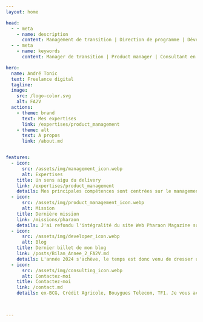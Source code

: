 ```yaml
---
layout: home

head:
  - - meta
    - name: description
      content: Management de transition | Direction de programme | Développement Produit | Conseil en transformation digitale | Ingénierie logicielle 
  - - meta
    - name: keywords
      content: Manager de transition | Product manager | Consultant en transformation digitale | Directeur de programme | Directeur de projet 

hero:
  name: André Tonic
  text: Freelance digital
  tagline: 
  image:
    src: /logo-color.svg
    alt: FA2V
  actions:
    - theme: brand
      text: Mes expertises
      link: /expertises/product_management
    - theme: alt
      text: A propos
      link: /about.md


features:
  - icon: 
      src: /assets/img/management_icon.webp
      alt: Expertises
    title: Un sens aigu du delivery
    link: /expertises/product_management
    details: Mes principales compétences sont centrées sur le management d'équipes technologiques, la direction de projet transverse et la transformation digitale à l'échelle
  - icon: 
      src: /assets/img/product_management_icon.webp
      alt: Mission
    title: Dernière mission
    link: /missions/pharaon 
    details: J'ai refondu l'intégralité du site Web Pharaon Magazine sur une stack Vue.js/TursoDB. Cette publication est éditée par la société Nefer-IT.
  - icon: 
      src: /assets/img/developer_icon.webp
      alt: Blog
    title: Dernier billet de mon blog
    link: /posts/Bilan_Annee_2_FA2V.md
    details: L'année 2024 s'achève, le temps est donc venu de dresser un second bilan de mon activité en tant qu'indépendant. Douze mois riches en émotions, réflexions et ajustements de mon positionnement.
  - icon: 
      src: /assets/img/consulting_icon.webp
      alt: Contactez-moi
    title: Contactez-moi
    link: /contact.md 
    details: ex-BCG, Crédit Agricole, Bouygues Telecom, TF1. Je vous accompagne dans votre transformation digitale en tant que Manager de Transition, Product Manager et Consultant Senior.
  


---
```


